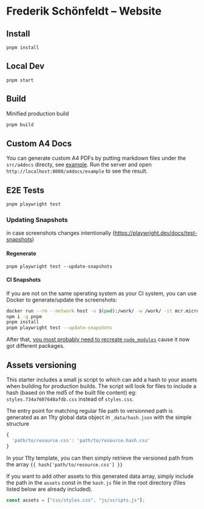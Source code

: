 # Frederik Schönfeldt – Website

## Install

```
pnpm install
```

## Local Dev

```
pnpm start
```

## Build

Minified production build

```bash
pnpm build
```

## Custom A4 Docs

You can generate custom A4 PDFs by putting markdown files under the `src/a4docs` directy, see [example](src/a4docs/example.md). Run the server and open `http://localhost:8080/a4docs/example` to see the result.

## E2E Tests

```bash
pnpm playwright test
```

### Updating Snapshots

in case screenshots changes intentionally (https://playwright.dev/docs/test-snapshots)

#### Regenerate

```test
pnpm playwright test --update-snapshots
```

#### CI Snapshots

If you are not on the same operating system as your CI system, you can use Docker to generate/update the screenshots:

```bash
docker run --rm --network host -v $(pwd):/work/ -w /work/ -it mcr.microsoft.com/playwright:v1.31.1-focal /bin/bash
npm i -g pnpm
pnpm install
pnpm playwright test --update-snapshots
```

After that, [you most probably need to recreate `node_modules`](#install) cause it now got different packages.

## Assets versioning

This starter includes a small js script to which can add a hash to your assets when building for production builds.
The script will look for files to include a hash (based on the md5 of the built file content) eg: `styles.734a7607648afdb.css` instead of `styles.css`.

The entry point for matching regular file path to versionned path is generated as an 11ty global data object in `_data/hash.json` with the simple structure

```js
{
  'path/to/resource.css': 'path/to/resource.hash.css'
}
```

In your 11ty template, you can then simply retrieve the versioned path from the array `{{ hash['path/to/resource.css'] }}`

If you want to add other assets to this generated data array, simply include the path in the `assets` const in the `hash.js` file in the root directory (files listed below are already included).

```js
const assets = ["css/styles.css", "js/scripts.js"];
```
